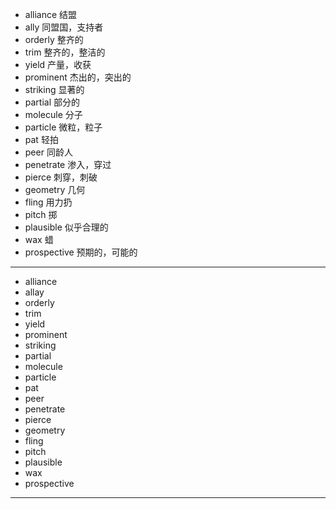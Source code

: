 - alliance  结盟
- ally  同盟国，支持者
- orderly  整齐的
- trim  整齐的，整洁的
- yield  产量，收获
- prominent  杰出的，突出的
- striking 显著的
- partial  部分的
- molecule  分子
- particle  微粒，粒子
- pat  轻拍
- peer  同龄人
- penetrate  渗入，穿过
- pierce  刺穿，刺破
- geometry  几何
- fling  用力扔
- pitch  掷
- plausible  似乎合理的
- wax  蜡
- prospective  预期的，可能的
---
- alliance
- allay
- orderly
- trim
- yield
- prominent
- striking
- partial
- molecule
- particle
- pat
- peer
- penetrate
- pierce
- geometry
- fling
- pitch
- plausible
- wax
- prospective
---
